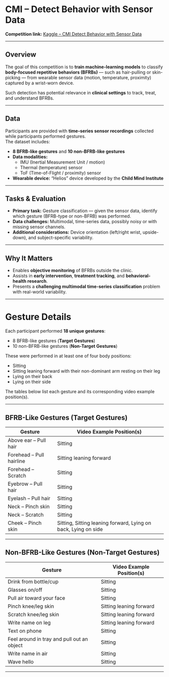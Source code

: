 # CMI – Detect Behavior with Sensor Data

**Competition link:** [Kaggle – CMI Detect Behavior with Sensor Data](https://www.kaggle.com/competitions/cmi-detect-behavior-with-sensor-data/overview)

---

## Overview

The goal of this competition is to **train machine-learning models** to classify **body-focused repetitive behaviors (BFRBs)** — such as hair-pulling or skin-picking — from wearable sensor data (motion, temperature, proximity) captured by a wrist-worn device.

Such detection has potential relevance in **clinical settings** to track, treat, and understand BFRBs.

---

## Data

Participants are provided with **time-series sensor recordings** collected while participants performed gestures.  
The dataset includes:

- **8 BFRB-like gestures** and **10 non-BFRB-like gestures**  
- **Data modalities:**  
  - IMU (Inertial Measurement Unit / motion)  
  - Thermal (temperature) sensor  
  - ToF (Time-of-Flight / proximity) sensor  
- **Wearable device:** “Helios” device developed by the **Child Mind Institute**

---

## Tasks & Evaluation

- **Primary task:** Gesture classification — given the sensor data, identify which gesture (BFRB-type or non-BFRB) was performed.  
- **Data challenges:** Multimodal, time-series data, possibly noisy or with missing sensor channels.  
- **Additional considerations:** Device orientation (left/right wrist, upside-down), and subject-specific variability.

---

## Why It Matters

- Enables **objective monitoring** of BFRBs outside the clinic.  
- Assists in **early intervention**, **treatment tracking**, and **behavioral-health research**.  
- Presents a **challenging multimodal time-series classification** problem with real-world variability.

---

# Gesture Details

Each participant performed **18 unique gestures**:
- 8 BFRB-like gestures (**Target Gestures**)
- 10 non-BFRB-like gestures (**Non-Target Gestures**)

These were performed in at least one of four body positions:
- Sitting  
- Sitting leaning forward with their non-dominant arm resting on their leg  
- Lying on their back  
- Lying on their side  

The tables below list each gesture and its corresponding video example position(s).

---

## BFRB-Like Gestures (Target Gestures)

| **Gesture** | **Video Example Position(s)** |
|--------------|-------------------------------|
| Above ear – Pull hair | Sitting |
| Forehead – Pull hairline | Sitting leaning forward |
| Forehead – Scratch | Sitting |
| Eyebrow – Pull hair | Sitting |
| Eyelash – Pull hair | Sitting |
| Neck – Pinch skin | Sitting |
| Neck – Scratch | Sitting |
| Cheek – Pinch skin | Sitting, Sitting leaning forward, Lying on back, Lying on side |

---

## Non-BFRB-Like Gestures (Non-Target Gestures)

| **Gesture** | **Video Example Position(s)** |
|--------------|-------------------------------|
| Drink from bottle/cup | Sitting |
| Glasses on/off | Sitting |
| Pull air toward your face | Sitting |
| Pinch knee/leg skin | Sitting leaning forward |
| Scratch knee/leg skin | Sitting leaning forward |
| Write name on leg | Sitting leaning forward |
| Text on phone | Sitting |
| Feel around in tray and pull out an object | Sitting |
| Write name in air | Sitting |
| Wave hello | Sitting |

---
